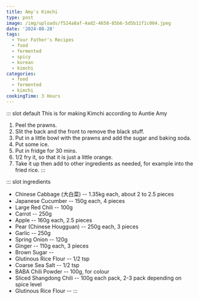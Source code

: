 ```yaml
---
title: Amy's Kimchi
type: post
image: /img/uploads/f524a8af-4ad2-4658-85b6-5d5b11f1c004.jpeg
date: '2024-08-28'
tags:
  - Your Father's Recipes
  - food
  - fermented
  - spicy
  - korean
  - kimchi
categories:
  - food
  - fermented
  - kimchi
cookingTime: 3 Hours
---
```

::: slot default
This is for making Kimchi according to Auntie Amy
<!-- more -->
1. Peel the prawns.
2. Slit the back and the front to remove the black stuff.
3. Put in a little bowl with the prawns and add the sugar and baking soda.
4. Put some ice.
5. Put in fridge for 30 mins.
6. 1/2 fry it, so that it is just a little orange.
7. Take it up then add to other ingredients as needed, for example into the fried rice.
:::

::: slot ingredients
- Chinese Cabbage (大白菜) -- 1.35kg each, about 2 to 2.5 pieces
- Japanese Cucumber -- 150g each, 4 pieces
- Large Red Chili -- 100g
- Carrot -- 250g
- Apple -- 160g each, 2.5 pieces
- Pear (Chinese Hougguan) -- 250g each, 3 pieces
- Garlic -- 250g
- Spring Onion -- 120g
- Ginger -- 110g each, 3 pieces
- Brown Sugar -- 
- Glutinous Rice Flour -- 1/2 tsp
- Coarse Sea Salt -- 1/2 tsp
- BABA Chili Powder -- 100g, for colour
- Sliced Shangdong Chili -- 100g each pack, 2-3 pack depending on spice level
- Glutinous Rice Flour -- 
:::
